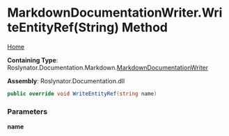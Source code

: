 <a name="_top"></a>

# MarkdownDocumentationWriter\.WriteEntityRef\(String\) Method

[Home](../../../../../README.md#_top)

**Containing Type**: Roslynator\.Documentation\.Markdown\.[MarkdownDocumentationWriter](../README.md#_top)

**Assembly**: Roslynator\.Documentation\.dll

```csharp
public override void WriteEntityRef(string name)
```

### Parameters

**name**